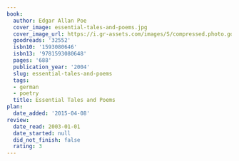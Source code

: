 ```yaml
---
book:
  author: Edgar Allan Poe
  cover_image: essential-tales-and-poems.jpg
  cover_image_url: https://i.gr-assets.com/images/S/compressed.photo.goodreads.com/books/1328753072l/32552._SX98_.jpg
  goodreads: '32552'
  isbn10: '1593080646'
  isbn13: '9781593080648'
  pages: '688'
  publication_year: '2004'
  slug: essential-tales-and-poems
  tags:
  - german
  - poetry
  title: Essential Tales and Poems
plan:
  date_added: '2015-04-08'
review:
  date_read: 2003-01-01
  date_started: null
  did_not_finish: false
  rating: 3
---
```

